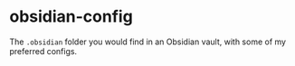 # obsidian-config
The `.obsidian` folder you would find in an Obsidian vault, with some of my preferred configs.
